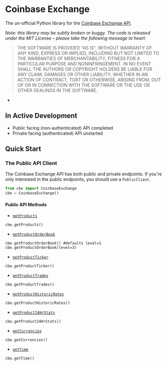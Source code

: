 # Coinbase Exchange
The un-official Python library for the [Coinbase Exchange
API](https://docs.exchange.coinbase.com/).

*Note: this library may be subtly broken or buggy. The code is released under
the MIT License – please take the following message to heart:*

> THE SOFTWARE IS PROVIDED "AS IS", WITHOUT WARRANTY OF ANY KIND, EXPRESS OR
> IMPLIED, INCLUDING BUT NOT LIMITED TO THE WARRANTIES OF MERCHANTABILITY,
> FITNESS FOR A PARTICULAR PURPOSE AND NONINFRINGEMENT. IN NO EVENT SHALL THE
> AUTHORS OR COPYRIGHT HOLDERS BE LIABLE FOR ANY CLAIM, DAMAGES OR OTHER
> LIABILITY, WHETHER IN AN ACTION OF CONTRACT, TORT OR OTHERWISE, ARISING FROM,
> OUT OF OR IN CONNECTION WITH THE SOFTWARE OR THE USE OR OTHER DEALINGS IN THE
> SOFTWARE.
*

## In Active Development
* Public facing (non-authenticated) API completed
* Private facing (authenticated) API unstarted

## Quick Start

### The Public API Client
The Coinbase Exchange API has both public and private endpoints. If you're only
interested in the public endpoints, you should use a `PublicClient`.

```python
from cbe import CoinbaseExchange
cbe = CoinbaseExchange()
```

#### Public API Methods

* [`getProducts`](https://docs.exchange.coinbase.com/#get-products)
```
cbe.getProducts()
```

* [`getProductOrderBook`](https://docs.exchange.coinbase.com/#get-product-order-book)
```
cbe.getProductOrderBook() #defaults level=1
cbe.getProductOrderBook(level=3)
```

* [`getProductTicker`](https://docs.exchange.coinbase.com/#get-product-ticker)
```
cbe.getProductTicker()
```

* [`getProductTrades`](https://docs.exchange.coinbase.com/#get-trades)
```
cbe.getProductTrades()
```

* [`getProductHistoricRates`](https://docs.exchange.coinbase.com/#get-historic-rates)
```
cbe.getProductHistoricRates()
```

* [`getProduct24HrStats`](https://docs.exchange.coinbase.com/#get-24hr-stats)
```
cbe.getProduct24HrStats()
```

* [`getCurrencies`](https://docs.exchange.coinbase.com/#get-currencies)
```
cbe.getCurrencies()
```

* [`getTime`](https://docs.exchange.coinbase.com/#time)
```
cbe.getTime()
```
